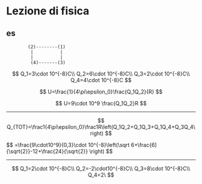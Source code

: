 # Lezione di fisica

## es

			(2)--------(1)
			 |          |
			 |          |
			 (4)-------(3)
$$
Q_1=3\cdot 10^{-8}C\\
Q_2=6\cdot 10^{-8}C\\
Q_3=2\cdot 10^{-8}C\\
Q_4=4\cdot 10^{-8}C
$$

$$
U=\frac{1}{4\pi\epsilon_0}\frac{Q_1Q_2}{R}
$$

$$
U=9\cdot 10^9 \frac{Q_1Q_2}R
$$


---

$$
Q_{TOT}=\frac1{4\pi\epsilon_0}\frac1R\left(Q_1Q_2+Q_1Q_3+Q_1Q_4+Q_3Q_4\right)
$$

$$
=\frac{9\cdot10^9}{0,3}\cdot 10^{-8}\left(\sqrt 6+\frac{6]{\sqrt{2}}-12+\frac{24}{\sqrt{2}} \right)
$$


---


$$
Q_1=2\cdot 10^{-8}C\\
Q_2=-2\cdot10^{-8}C\\
Q_3=8\cdot 10^{-8}C\\
Q_4=2\
$$
<!--stackedit_data:
eyJoaXN0b3J5IjpbMTI4MTY3MjkyNl19
-->
